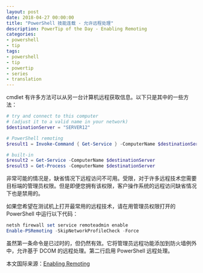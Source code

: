 ```yaml
---
layout: post
date: 2018-04-27 00:00:00
title: "PowerShell 技能连载 - 允许远程处理"
description: PowerTip of the Day - Enabling Remoting
categories:
- powershell
- tip
tags:
- powershell
- tip
- powertip
- series
- translation
---
```

cmdlet 有许多方法可以从另一台计算机远程获取信息。以下只是其中的一些方法：

```powershell
# try and connect to this computer
# (adjust it to a valid name in your network)
$destinationServer = "SERVER12"

# PowerShell remoting
$result1 = Invoke-Command { Get-Service } -ComputerName $destinationServer

# built-in
$result2 = Get-Service -ComputerName $destinationServer
$result3 = Get-Process -ComputerName $destinationServer
```

非常可能的情况是，缺省情况下远程访问不可用。受限，对于许多远程技术您需要目标端的管理员权限。但是即便您拥有该权限，客户操作系统的远程访问缺省情况下也是禁用的。

如果您希望在测试机上打开最常用的远程技术，请在用管理员权限打开的 PowerShell 中运行以下代码：

```powershell
netsh firewall set service remoteadmin enable
Enable-PSRemoting -SkipNetworkProfileCheck -Force
```

虽然第一条命令是已过时的，但仍然有效。它将管理员远程功能添加到防火墙例外中，允许基于 DCOM 的远程处理。第二行启用 PowerShell 远程处理。

<!--more-->
本文国际来源：[Enabling Remoting](http://community.idera.com/powershell/powertips/b/tips/posts/enabling-remoting)
